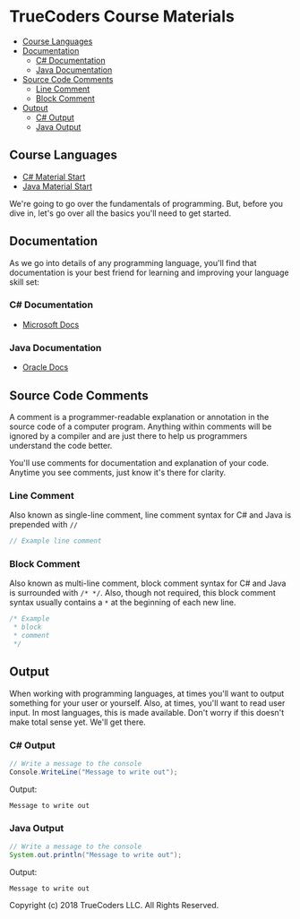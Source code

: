 # TrueCoders Course Materials

* [Course Languages](#course-languages)
* [Documentation](#documentation)
  * [C# Documentation](#c-documentation)
  * [Java Documentation](#java-documentation)
* [Source Code Comments](#source-code-comments)
  * [Line Comment](#line-comment)
  * [Block Comment](#block-comment)
* [Output](#output)
  * [C# Output](#c-output)
  * [Java Output](#java-output)

## Course Languages

* [C# Material Start](cs/variables.markdown)
* [Java Material Start](java/variables.markdown)

We're going to go over the fundamentals of programming. But, before you dive in, let's go over all the basics you'll need to get started.

## Documentation

As we go into details of any programming language, you'll find that documentation is your best friend for learning and improving your language skill set:

### C# Documentation

* [Microsoft Docs](https://docs.microsoft.com/en-us/dotnet/csharp/)

### Java Documentation

* [Oracle Docs](https://docs.oracle.com/javase/9/)

## Source Code Comments

A comment is a programmer-readable explanation or annotation in the source code of a computer program. Anything within comments will be ignored by a compiler and are just there to help us programmers understand the code better.

You'll use comments for documentation and explanation of your code. Anytime you see comments, just know it's there for clarity.

### Line Comment

Also known as single-line comment, line comment syntax for C# and Java is prepended with `//`

```cs
// Example line comment
```

### Block Comment

Also known as multi-line comment, block comment syntax for C# and Java is surrounded with `/* */`. Also, though not required, this block comment syntax usually contains a `*` at the beginning of each new line.

```cs
/* Example
 * block
 * comment
 */
```

## Output

When working with programming languages, at times you'll want to output something for your user or yourself. Also, at times, you'll want to read user input. In most languages, this is made available. Don't worry if this doesn't make total sense yet. We'll get there.

### C# Output

```cs
// Write a message to the console
Console.WriteLine("Message to write out");
```

Output:

```
Message to write out
```

### Java Output

```java
// Write a message to the console
System.out.println("Message to write out");
```

Output:

```
Message to write out
```

Copyright (c) 2018 TrueCoders LLC. All Rights Reserved.
